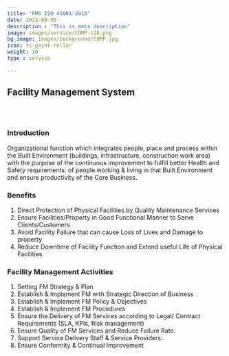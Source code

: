 ```yaml
---
title: "FMS ISO 41001:2018"
date: 2022-08-30
description : "This is meta description"
image: images/service/COMP-128.png
bg_image: images/background/COMP.jpg
icon: ti-paint-roller
weight: 10
type : service

---
```


## Facility Management System
<pre>


</pre>

### Introduction
Organizational function which integrates people, place and process within the Built Environment (buildings, infrastructure, construction work area) with the purpose of the continuous improvement to fulfill better Health and Safety requirements. of people working & living in that Built Environment and ensure productivity of the Core Business.


### Benefits
1. Direct Protection of Physical Facilities by Quality Maintenance Services
2. Ensure Facilities/Property in Good Functional Manner to Serve Clients/Customers
3. Avoid Facility Failure that can cause Loss of Lives and Damage to property
4. Reduce Downtime of Facility Function and Extend useful Life of Physical Facilities

### Facility Management Activities 
1. Setting FM Strategy & Plan
2. Establish & Implement FM with Strategic Direction of Business
3. Establish & Implement FM Policy & Objectives
4. Establish & Implement FM Procedures
5. Ensure the Delivery of FM Services according to Legal/ Contract Requirements (SLA, KPIs, Risk management)
6. Ensure Quality of FM Services and Reduce Failure Rate.
7. Support Service Delivery Staff & Service Providers.
8. Ensure Conformity & Continual Improvement
